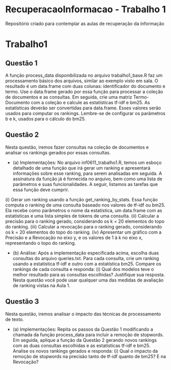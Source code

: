 # RecuperacaoInformacao - Trabalho 1

Repositório criado para contemplar as aulas de recuperação da informação


# Trabalho1 
  ## Questão 1
A função process_data disponibilizada no arquivo trabalho1_base.R faz um processamento básico dos arquivos,
similar ao exemplo visto em sala. O resultado é um data.frame com duas colunas: identificador do documento
e termo. Use o data.frame gerado por essa função para processar a coleção de documentos e as consultas. Em
seguida, crie uma matriz Termo-Documento com a coleção e calcule as estatísticas tf-idf e bm25. As estatísticas
deverão ser convertidas para data.frame. Esses valores serão usados para computar os rankings. Lembre-se de
configurar os parâmetros b e k, usados para o cálculo do bm25.

## Questão 2

Nesta questão, iremos fazer consultas na coleção de documentos e analisar os rankings gerados por essas consultas.
  - (a) Implementações: No arquivo inf0611_trabalho1.R, temos um esboço detalhado de uma função que irá gerar
um ranking e apresentará informações sobre esse ranking, para serem analisadas em seguida. A assinatura
da função já é fornecida no arquivo, bem como uma lista de parâmetros e suas funcionalidades. A seguir,
listamos as tarefas que essa função deve cumprir.
  
  (i) Gerar um ranking usando a função get_ranking_by_stats. Essa função computa o ranking de uma
consulta baseado nos valores de tf-idf ou bm25. Ela recebe como parâmetros o nome da estatística, um
data.frame com as estatísticas e uma lista simples de tokens de uma consulta.
   (ii) Calcular a precisão para o ranking gerado, considerando os k = 20 elementos do topo do ranking.
  (iii) Calcular a revocação para o ranking gerado, considerando os k = 20 elementos do topo do ranking.
  (iv) Apresentar um gráfico com a Precisão e a Revocação no eixo y, e os valores de 1 à k no eixo x, representando o topo do ranking.
- (b) Análise: Após a implementação especificada acima, escolha duas consultas do arquivo queries.txt. Para
cada consulta, crie um ranking usando a estatística tf-idf e outro com a estatística bm25. Compare os
rankings de cada consulta e responda:
  (i) Qual dos modelos teve o melhor resultado para as consultas escolhidas? Justifique sua resposta. Nesta
questão você pode usar qualquer uma das medidas de avaliação de ranking vistas na Aula 1.

## Questão 3

Nesta questão, iremos analisar o impacto das técnicas de processamento de texto.
- (a) Implementações: Repita os passos da Questão 1 modificando a chamada da função process_data para
incluir a remoção de stopwords. Em seguida, aplique a função da Questão 2 gerando novos rankings com as
duas consultas escolhidas e as estatísticas tf-idf e bm25. Analise os novos rankings gerados e responda:
  (i) Qual o impacto da remoção de stopwords na precisão tanto de tf-idf quanto de bm25? E na Revocação?
